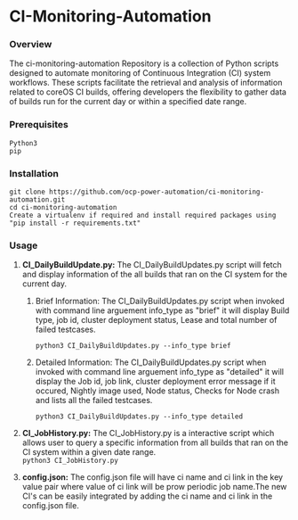 # CI-Monitoring-Automation



### Overview

The ci-monitoring-automation Repository is a collection of Python scripts designed to automate monitoring of Continuous Integration (CI) system workflows. These scripts facilitate the retrieval and analysis of information related to coreOS CI builds, offering developers the flexibility to gather data of builds run for the current day or within a specified date range.


### Prerequisites

```
Python3
pip
```


### Installation

```
git clone https://github.com/ocp-power-automation/ci-monitoring-automation.git
cd ci-monitoring-automation
Create a virtualenv if required and install required packages using "pip install -r requirements.txt"
```

### Usage

1. **CI_DailyBuildUpdate.py:** The CI_DailyBuildUpdates.py script will fetch and display information of the all builds that ran on the CI system for the current day.  

    1. Brief Information: The CI_DailyBuildUpdates.py script when invoked with command line arguement info_type as "brief" it will display Build type, job id, cluster deployment status, Lease and total number of failed testcases.

        ```python3 CI_DailyBuildUpdates.py --info_type brief```

    2. Detailed Information: The CI_DailyBuildUpdates.py script when invoked with command line arguement info_type as "detailed" it will display the Job id, job link, cluster deployment error message if it occured, Nightly image used, Node status, Checks for Node crash and lists all the failed testcases.  

        ```python3 CI_DailyBuildUpdates.py --info_type detailed```



2. **CI_JobHistory.py:** The CI_JobHistory.py is a interactive script which allows user to query a specific information from all builds that ran on the CI system within a given date range.  
    ```python3 CI_JobHistory.py```


3. **config.json:** The config.json file will have ci name and ci link in the key value pair where value of ci link will be prow periodic job name.The new CI's can be easily integrated by adding the ci name and ci link in the config.json file.
